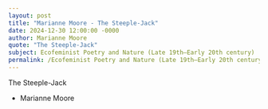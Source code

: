 ```yaml
---
layout: post
title: "Marianne Moore - The Steeple-Jack"
date: 2024-12-30 12:00:00 -0000
author: Marianne Moore
quote: "The Steeple-Jack"
subject: Ecofeminist Poetry and Nature (Late 19th–Early 20th century)
permalink: /Ecofeminist Poetry and Nature (Late 19th–Early 20th century)/Marianne Moore/Marianne Moore - The Steeple-Jack
---
```


The Steeple-Jack

- Marianne Moore
